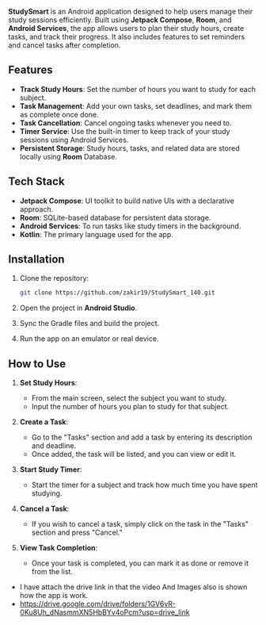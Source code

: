 
**StudySmart** is an Android application designed to help users manage their study sessions efficiently. Built using **Jetpack Compose**, **Room**, and **Android Services**, the app allows users to plan their study hours, create tasks, and track their progress. It also includes features to set reminders and cancel tasks after completion.

## Features

- **Track Study Hours**: Set the number of hours you want to study for each subject.
- **Task Management**: Add your own tasks, set deadlines, and mark them as complete once done.
- **Task Cancellation**: Cancel ongoing tasks whenever you need to.
- **Timer Service**: Use the built-in timer to keep track of your study sessions using Android Services.
- **Persistent Storage**: Study hours, tasks, and related data are stored locally using **Room** Database.

## Tech Stack

- **Jetpack Compose**: UI toolkit to build native UIs with a declarative approach.
- **Room**: SQLite-based database for persistent data storage.
- **Android Services**: To run tasks like study timers in the background.
- **Kotlin**: The primary language used for the app.


## Installation

1. Clone the repository:
    ```bash
    git clone https://github.com/zakir19/StudySmart_140.git
    ```

2. Open the project in **Android Studio**.

3. Sync the Gradle files and build the project.

4. Run the app on an emulator or real device.

## How to Use

1. **Set Study Hours**:
    - From the main screen, select the subject you want to study.
    - Input the number of hours you plan to study for that subject.

2. **Create a Task**:
    - Go to the "Tasks" section and add a task by entering its description and deadline.
    - Once added, the task will be listed, and you can view or edit it.

3. **Start Study Timer**:
    - Start the timer for a subject and track how much time you have spent studying.

4. **Cancel a Task**:
    - If you wish to cancel a task, simply click on the task in the "Tasks" section and press "Cancel."

5. **View Task Completion**:
    - Once your task is completed, you can mark it as done or remove it from the list.

- I have attach the drive link in that the video And Images also is shown how the app is work. 
- https://drive.google.com/drive/folders/1GV6vR-0Ku8Uh_dNasmmXN5HbBYv4oPcm?usp=drive_link

  




